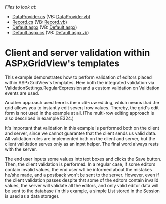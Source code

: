 <!-- default file list -->
*Files to look at*:

* [DataProvider.cs](./CS/Data/DataProvider.cs) (VB: [DataProvider.vb](./VB/Data/DataProvider.vb))
* [Record.cs](./CS/Data/Record.cs) (VB: [Record.vb](./VB/Data/Record.vb))
* [Default.aspx](./CS/Default.aspx) (VB: [Default.aspx](./VB/Default.aspx))
* [Default.aspx.cs](./CS/Default.aspx.cs) (VB: [Default.aspx.vb](./VB/Default.aspx.vb))
<!-- default file list end -->
# Client and server validation within ASPxGridView's templates


<p>This example demonstrates how to perform validation of editors placed within ASPxGridView's templates. Here both the integrated validation via ValidationSettings.RegularExpression and a custom validation on Validation events are used.</p><p>Another approach used here is the multi-row editing, which means that the grid allows you to instantly edit several row values. Thereby, the grid's edit form is not used in the example at all. (The multi-row editing approach is also described in example E324.)</p><p>It's important that validation in this example is performed both on the client and server, since we cannot guarantee that the client sends us valid data. All validation rules are implemented both on the client and server, but the client validation serves only as an input helper. The final word always rests with the server.</p><p>The end user inputs some values into text boxes and clicks the Save button. Then, the client validation is performed. In a regular case, if some editors contain invalid values, the end user will be informed about the mistakes he/she made, and a postback won't be sent to the server. However, even if the client validation passes despite that some of the editors contain invalid values, the server will validate all the editors, and only valid editor data will be sent to the database (in this example, a simple List<Record> stored in the Session is used as a data storage).</p>

<br/>


